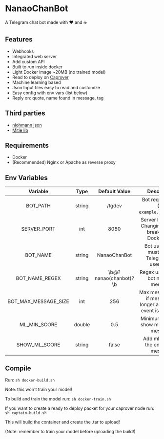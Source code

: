 # NanaoChanBot

A Telegram chat bot made with :heart: and :coffee:

## Features
* Webhooks
* Integrated web server
* Add custom API
* Built to run inside docker
* Light Docker image ~20MB (no trained model)
* Read to deploy on [Caprover](https://github.com/CapRover/CapRover)
* Machine learning based
* Json Input files easy to read and customize
* Easy config with env vars (list below)
* Reply on: quote, name found in message, tag

## Third parties
* [nlohmann json](https://github.com/nlohmann/json)
* [Mitie lib](https://github.com/mit-nlp/MITIE)

## Requirements
* Docker
* (Recommended) Nginx or Apache as reverse proxy

## Env Variables

| Variable | Type | Default Value | Description |
| :---: | :---: | :---: | :---: |
| BOT_PATH | string | /tgdev | Bot request path (eg `example.com/tgdev`) |
| SERVER_PORT | int | 8080 | Server listen port. Changing this will break builtin Dockerfiles! |
| BOT_NAME | string | NanaoChanBot | Bot username, must match Telegram bot username |
| BOT_NAME_REGEX | string | \b@?nanao(chanbot)?\b | Regex used to find bot name in message |
| BOT_MAX_MESSAGE_SIZE | int | 256 | Max message size, if message is longer appropriate event is triggered | 
| ML_MIN_SCORE | double | 0.5 | Minimum score to show ml result for message |
| SHOW_ML_SCORE | string | false | Add ml score at the end of the message |


## Compile
Run: ```sh docker-build.sh```

Note: this won't train your model!

To build and train the model run:
```sh docker-train.sh```

If you want to create a ready to deploy packet for your caprover node run:
```sh captain-build.sh```

This will build the container and create the .tar to upload!

(Note: remember to train your model before uploading the build!)

